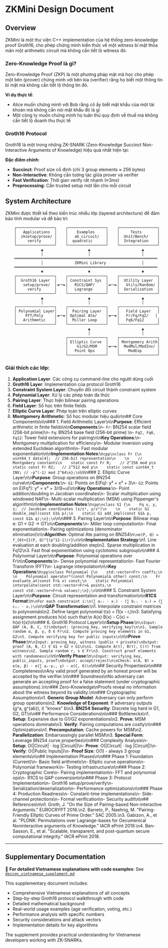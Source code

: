 # ZKMini Design Document

## Overview

ZKMini là một thư viện C++ implementation của hệ thống zero-knowledge proof Groth16, cho phép chứng minh kiến thức về một witness bí mật thỏa mãn một arithmetic circuit mà không cần tiết lộ witness đó.

### Zero-Knowledge Proof là gì?

Zero-Knowledge Proof (ZKP) là một phương pháp mật mã học cho phép một bên (prover) chứng minh với bên kia (verifier) rằng họ biết một thông tin bí mật mà không cần tiết lộ thông tin đó.

**Ví dụ thực tế**: 
- Alice muốn chứng minh với Bob rằng cô ấy biết mật khẩu của một tài khoản mà không cần nói mật khẩu đó là gì
- Một công ty muốn chứng minh họ tuân thủ quy định về thuế mà không cần tiết lộ doanh thu thực tế

### Groth16 Protocol

Groth16 là một trong những ZK-SNARK (Zero-Knowledge Succinct Non-Interactive Arguments of Knowledge) hiệu quả nhất hiện tại:

**Đặc điểm chính**:
- **Succinct**: Proof size cố định (chỉ 3 group elements ≈ 256 bytes)
- **Non-Interactive**: Không cần tương tác giữa prover và verifier
- **Fast Verification**: Thời gian verify rất nhanh (≈3ms)
- **Preprocessing**: Cần trusted setup một lần cho mỗi circuit

## System Architecture

ZKMini được thiết kế theo kiến trúc nhiều lớp (layered architecture) để đảm bảo tính modular và dễ bảo trì:

```
    ┌─────────────────┐    ┌─────────────────┐    ┌─────────────────┐
    │   Applications  │    │    Examples     │    │     Tests       │
    │  zksetup/prove/ │    │   ab_circuit/   │    │  Unit/Bench/    │
    │     verify      │    │  quadratic      │    │  Integration    │
    └─────────────────┘    └─────────────────┘    └─────────────────┘
                ▲                    ▲                       ▲
                │                    │                       │
    ════════════════════════════════════════════════════════════════
                │              ZKMini Library                │
    ════════════════════════════════════════════════════════════════
                ▼                    ▼                       ▼
    ┌─────────────────┐    ┌─────────────────┐    ┌─────────────────┐
    │  Groth16 Layer  │    │ Constraint Sys  │    │  Utility Layer  │
    │   setup/prove/  │◄──►│   R1CS/QAP/     │◄──►│   Utils/Random/ │
    │     verify      │    │   Lagrange      │    │  Serialization  │
    └─────────────────┘    └─────────────────┘    └─────────────────┘
                ▲                    ▲                       ▲
                │                    │                       │
    ┌─────────────────┐    ┌─────────────────┐    ┌─────────────────┐
    │ Polynomial Layer│    │  Pairing Layer  │    │   Field Layer   │
    │    FFT/Poly     │◄──►│ Optimal Ate/    │◄──►│   Fr/Fq/Fq2/   │
    │   Arithmetic    │    │  Miller Loop    │    │   Fq6/Fq12      │
    └─────────────────┘    └─────────────────┘    └─────────────────┘
                                     ▲                       ▲
                                     │                       │
                           ┌─────────────────┐    ┌─────────────────┐
                           │ Elliptic Curve  │    │ Montgomery Arith│
                           │    G1/G2/MSM    │◄──►│  ModMul/ModInv/ │
                           │   Point Ops     │    │    ModExp       │
                           └─────────────────┘    └─────────────────┘
```

### Giải thích các lớp:

1. **Application Layer**: Các công cụ command-line cho người dùng cuối
2. **Groth16 Layer**: Implementation của protocol Groth16
3. **Constraint System Layer**: Chuyển đổi circuit thành constraint system
4. **Polynomial Layer**: Xử lý các phép toán đa thức
5. **Pairing Layer**: Thực hiện bilinear pairing operations
6. **Field Layer**: Số học trên finite fields
7. **Elliptic Curve Layer**: Phép toán trên elliptic curves
8. **Montgomery Arithmetic**: Số học modular hiệu quả\n\n## Core Components\n\n### 1. Field Arithmetic Layer\n\n**Purpose**: Efficient arithmetic in finite fields\n\n**Components**:\n- `Fr`: BN254 scalar field (256-bit prime)\n- `Fq`: BN254 base field (256-bit prime) \n- `Fq2, Fq6, Fq12`: Tower field extensions for pairing\n\n**Key Operations**:\n- Montgomery multiplication for efficiency\n- Modular inversion using extended Euclidean algorithm\n- Fast modular exponentiation\n\n**Implementation Notes**:\n```cpp\nclass Fr {\n    uint64_t data[4];  // 256-bit representation\n    \n    // Montgomery constants\n    static const Fr R;    // 2^256 mod p\n    static const Fr R2;   // 2^512 mod p\n    static const uint64_t INV; // -p^(-1) mod 2^64\n};\n```\n\n### 2. Elliptic Curve Layer\n\n**Purpose**: Group operations on BN254 curve\n\n**Components**:\n- `G1`: Points on E(Fq): y² = x³ + 3\n- `G2`: Points on E(Fq²): y² = x³ + 3/(9+u)\n\n**Key Operations**:\n- Point addition/doubling in Jacobian coordinates\n- Scalar multiplication using windowed NAF\n- Multi-scalar multiplication (MSM) using Pippenger's algorithm\n\n**Implementation Notes**:\n```cpp\nclass G1 {\n    Fq x, y, z;  // Jacobian coordinates (x/z², y/z³)\n    \n    static G1 double_impl(const G1& p);\n    static G1 add_impl(const G1& p, const G1& q);\n};\n```\n\n### 3. Pairing Layer\n\n**Purpose**: Bilinear map e: G1 × G2 → GT\n\n**Components**:\n- Miller loop computation\n- Final exponentiation\n- Pairing optimizations (denominator elimination)\n\n**Algorithm**: Optimal Ate pairing on BN254\n```\ne(P, Q) = f_{6t+2}(P, Q)^{(p^12-1)/r}\n```\n\n**Implementation Strategy**:\n1. Line evaluation at each doubling/addition step\n2. Sparse multiplication in Fq12\n3. Fast final exponentiation using cyclotomic subgroup\n\n### 4. Polynomial Layer\n\n**Purpose**: Polynomial operations over Fr\n\n**Components**:\n- Dense polynomial representation\n- Fast Fourier Transform (FFT)\n- Lagrange interpolation\n\n**Key Operations**:\n```cpp\nclass Polynomial {\n    std::vector<Fr> coeffs;\n    \n    Polynomial operator*(const Polynomial& other) const;\n    Fr evaluate_at(const Fr& x) const;\n    static Polynomial interpolate(const std::vector<Fr>& points,\n                                 const std::vector<Fr>& values);\n};\n```\n\n### 5. Constraint System Layer\n\n**Purpose**: Circuit representation and transformation\n\n**R1CS Format**:\n```\nFor each constraint i:\n(∑ aᵢⱼ · xⱼ) · (∑ bᵢⱼ · xⱼ) = (∑ cᵢⱼ · xⱼ)\n```\n\n**QAP Transformation**:\n1. Interpolate constraint matrices to polynomials\n2. Define target polynomial t(x) = ∏(x - rᵢ)\n3. Satisfying assignment produces h(x) such that:\n   A(x)·B(x) - C(x) = h(x)·t(x)\n\n### 6. Groth16 Protocol Layer\n\n**Setup Phase**:\n```\nInput: QAP (A, B, C, t)\nOutput: (proving_key, verifying_key)\n\n1. Sample random α, β, γ, δ ∈ Fr\n2. Compute proving key elements in G1, G2\n3. Compute verifying key for public inputs\n```\n\n**Prove Phase**:\n```\nInput: proving_key, witness (public + private)\nOutput: proof (A, B, C) ∈ G1 × G2 × G1\n\n1. Compute A(τ), B(τ), C(τ) from witness\n2. Sample random r, s ∈ Fr\n3. Construct proof elements with randomness\n```\n\n**Verify Phase**:\n```\nInput: verifying_key, public_inputs, proof\nOutput: accept/reject\n\nCheck: e(A, B) = e(α, β) · e(∑ aᵢ·γᵢ, γ) · e(C, δ)\n```\n\n## Security Properties\n\n### Completeness\nAny valid proof generated by an honest prover will be accepted by the verifier.\n\n### Soundness\nNo adversary can generate an accepting proof for a false statement (under cryptographic assumptions).\n\n### Zero-Knowledge\nProofs reveal no information about the witness beyond its validity.\n\n### Cryptographic Assumptions\n1. **Generic Group Model**: Adversary can only perform group operations\n2. **Knowledge of Exponent**: If adversary outputs (g^a, g^{ab}), it \"knows\" b\n3. **BN254 Security**: Discrete log hard in G1, G2, GT\n\n## Performance Considerations\n\n### Bottlenecks\n1. **Setup**: Expensive due to G1/G2 exponentiations\n2. **Prove**: MSM operations dominate\n3. **Verify**: Pairing computations are costly\n\n### Optimizations\n1. **Precomputation**: Cache powers for MSM\n2. **Parallelization**: Embarrassingly parallel MSM\n3. **Special Form**: Leverage BN254 curve properties\n\n### Complexity Analysis\n- **Setup**: O(|Circuit| · log |Circuit|)\n- **Prove**: O(|Circuit| · log |Circuit|)\n- **Verify**: O(|Public Inputs|)\n- **Proof Size**: O(1) - always 3 group elements\n\n## Implementation Phases\n\n### Phase 1: Foundation (Current)\n- Basic field arithmetic\n- Elliptic curve operations\n- Polynomial framework\n- Testing infrastructure\n\n### Phase 2: Cryptographic Core\n- Pairing implementation\n- FFT and polynomial ops\n- R1CS to QAP conversion\n\n### Phase 3: Protocol Implementation\n- Groth16 setup/prove/verify\n- Serialization/deserialization\n- Performance optimizations\n\n### Phase 4: Production Readiness\n- Constant-time implementations\n- Side-channel protections\n- Formal verification\n- Security audit\n\n## References\n\n1. Groth, J. \"On the Size of Pairing-based Non-interactive Arguments.\" EUROCRYPT 2016.\n2. Barreto, P., Naehrig, M. \"Pairing-Friendly Elliptic Curves of Prime Order.\" SAC 2005.\n3. Gabizon, A., et al. \"PLONK: Permutations over Lagrange-bases for Oecumenical Noninteractive arguments of Knowledge.\" IACR ePrint 2019.\n4. Ben-Sasson, E., et al. \"Scalable, transparent, and post-quantum secure computational integrity.\" IACR ePrint 2018.

---

## Supplementary Documentation

📖 **For detailed Vietnamese explanations with code examples**: See [`design_vietnamese_supplement.md`](./design_vietnamese_supplement.md)

This supplementary document includes:
- Comprehensive Vietnamese explanations of all concepts
- Step-by-step Groth16 protocol walkthrough with code
- Detailed mathematical background
- Real-world usage examples (age verification, voting, etc.)
- Performance analysis with specific numbers
- Security considerations and attack vectors
- Implementation details for key algorithms

The supplement provides practical understanding for Vietnamese developers working with ZK-SNARKs.
